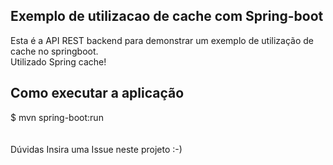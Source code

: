 <h2>Exemplo de utilizacao de cache com Spring-boot</h2>
Esta é a API REST backend para demonstrar um exemplo de utilização de cache no springboot.
<br />
Utilizado Spring cache!
<br />
<h2>Como executar a aplicação</h2>
$ mvn spring-boot:run
<br /><br /><br />
Dúvidas
Insira uma Issue neste projeto :-)
